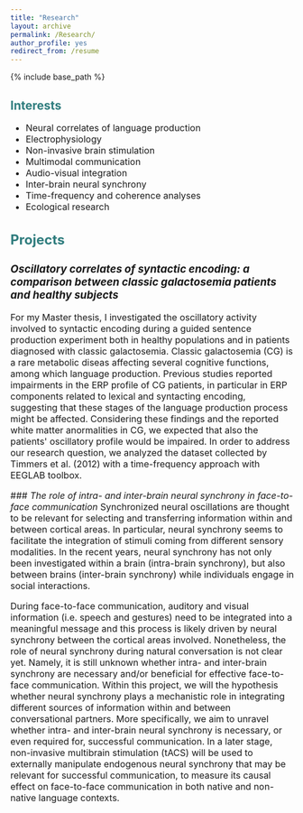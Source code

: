 ```yaml
---
title: "Research"
layout: archive
permalink: /Research/
author_profile: yes
redirect_from: /resume
---
```


{% include base_path %}

## <span style="color: #307D7E"> **Interests**  </span> 
  <font size="3">

* Neural correlates of language production 
* Electrophysiology 
* Non-invasive brain stimulation
* Multimodal communication 
* Audio-visual integration  
* Inter-brain neural synchrony 
* Time-frequency and coherence analyses
* Ecological research

## <span style="color: #307D7E">  **Projects** </span> 
 <font size="3">
   
### *Oscillatory correlates of syntactic encoding: a comparison between classic galactosemia patients and healthy subjects*

For my Master thesis, I investigated the oscillatory activity involved to syntactic encoding during a guided sentence production experiment both in healthy populations and in patients diagnosed with classic galactosemia. Classic galactosemia (CG) is a rare metabolic diseas affecting several cognitive functions, among which language production. Previous studies reported impairments in the ERP profile of CG patients, in particular in ERP components related to lexical and syntacting encoding, suggesting that these stages of the language production process might be affected. Considering these findings and the reported white matter anormalities in CG, we expected that also the patients' oscillatory profile would be impaired. In order to address our research question, we analyzed the dataset collected by Timmers et al. (2012) with a time-frequency approach with EEGLAB toolbox. 

### *The role of intra- and inter-brain neural synchrony in face-to-face communication*
Synchronized neural oscillations are thought to be relevant for selecting and transferring information within and between cortical areas. In particular, neural synchrony seems to facilitate the integration of stimuli coming from different sensory modalities. In the recent years, neural synchrony has not only been investigated within a brain (intra-brain synchrony), but also between brains (inter-brain synchrony) while individuals engage in social interactions.

During face-to-face communication, auditory and visual information (i.e. speech and gestures) need to be integrated into a meaningful message and this process is likely driven by neural synchrony between the cortical areas involved. Nonetheless, the role of neural synchrony during natural conversation is not clear yet. Namely, it is still unknown whether intra- and inter-brain synchrony are necessary and/or beneficial for effective face-to-face communication. Within this project, we will the hypothesis whether neural synchrony plays a mechanistic role in integrating different sources of information within and between conversational partners. More specifically, we aim to unravel whether  intra- and inter-brain neural synchrony is necessary, or even required for, successful communication. In a later stage, non-invasive multibrain stimulation (tACS) will be used to externally manipulate endogenous neural synchrony that may be relevant for successful communication, to measure its causal effect on face-to-face communication in both native and non-native language contexts.

